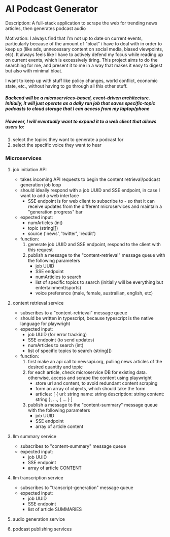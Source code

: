 # AI Podcast Generator

Description: A full-stack application to scrape the web for trending news articles, then generates podcast audio

Motivation: I always find that I'm not up to date on current events, particularly because of the amount of "bloat" i have to deal with in order to keep up (like ads, unnecessary content on social media, biased viewpoints, etc). It always feels like I have to actively defend my focus while reading up on current events, which is excessively tiring. This project aims to do the searching for me, and present it to me in a way that makes it easy to digest but also with minimal bloat.

I want to keep up with stuff like policy changes, world conflict, economic state, etc., without having to go through all this other stuff.

##### Backend will be a microservices-based, event-driven architecture. Initially, it will just operate as a daily ran job that saves specific-topic podcasts to cloud storage that I can access from my laptop/phone

##### However, I will eventually want to expand it to a web client that allows users to:
1. select the topics they want to generate a podcast for
2. select the specific voice they want to hear


### Microservices
1. job initiation API
    - takes incoming API requests to begin the content retrieval/podcast generation job loop
    - should ideally respond with a job UUID and SSE endpoint, in case I want to add a web interface
        - SSE endpoint is for web client to subscribe to - so that it can receive updates from the different microservices and maintain a "generation progress" bar
    - expected input: 
        - numArticles (int)
        - topic (string[])
        - source ('news', 'twitter', 'reddit')
    - function:
        1. generate job UUID and SSE endpoint, respond to the client with this request
        2. publish a message to the "content-retrieval" message queue with the following parameters
            - job UUID
            - SSE endpoint
            - numArticles to search
            - list of specific topics to search (initially will be everything but entertainment/sports)
            - voice preference (male, female, austrailian, english, etc)

2. content retrieval service
    - subscribes to a "content-retrieval" message queue
    - should be written in typescript, because typescript is the native language for playwright
    - expected input:
        - job UUID (for error tracking)
        - SSE endpoint (to send updates)
        - numArticles to search (int)
        - list of specific topics to search (string[])
    - function:
        1. first make an api call to newsapi.org, pulling news articles of the desired quantity and topic
        2. for each article, check microservice DB for existing data. otherwise, access and scrape the content using playwright
            - store url and content, to avoid redundant content scraping
            - form an array of objects, which should take the form
            - articles: [
                {
                    url: string
                    name: string
                    description: string
                    content: string
                },
                ...,
                { ... }
            ]
        3. publish a message to the "content-summary" message queue with the following parameters
            - job UUID
            - SSE endpoint
            - array of article content

3. llm summary service
    - subscribes to "content-summary" message queue
    - expected input:
        - job UUID
        - SSE endpoint
        - array of article CONTENT

4. llm transcription service
    - subscribes to "transcript-generation" message queue
    - expected input: 
        - job UUID
        - SSE endpoint
        - list of article SUMMARIES

5. audio generation service

6. podcast publishing services

